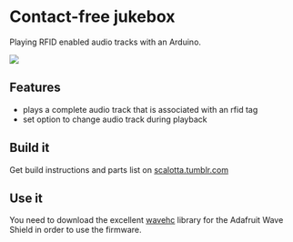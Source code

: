 Contact-free jukebox
====================

Playing RFID enabled audio tracks with an Arduino.

![](https://lh6.googleusercontent.com/-x3MrfymmuZU/T1nAZAkAvNI/AAAAAAAAASA/g8Zz-MDau0c/s540/contact-free-jukebox.jpg)

Features
--------

* plays a complete audio track that is associated with an rfid tag
* set option to change audio track during playback

Build it
--------

Get build instructions and parts list on [scalotta.tumblr.com](http://tmblr.co/ZKZ-twHiQ_OK)

Use it
------

You need to download the excellent [wavehc](http://code.google.com/p/wavehc/downloads/list) library for the Adafruit Wave Shield in order to use the firmware.



